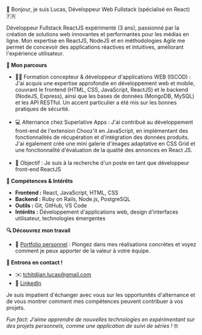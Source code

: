 👋 Bonjour, je suis Lucas, Développeur Web Fullstack (spécialisé en React) 🇫🇷

Développeur Fullstack ReactJS expérimenté (3 ans), passionné par la création de solutions web innovantes et performantes pour les médias en ligne. Mon expertise en ReactJS, NodeJS et en méthodologies Agile me permet de concevoir des applications réactives et intuitives, améliorant l'expérience utilisateur.

**🚀 Mon parcours**

* 👨‍💻 Formation concepteur & développeur d'applications WEB (ISCOD) : J'ai acquis une expertise approfondie en développement web et mobile, couvrant le frontend (HTML, CSS, JavaScript, ReactJS) et le backend (NodeJS, Express), ainsi que les bases de données (MongoDB, MySQL) et les API RESTful. Un accent particulier a été mis sur les bonnes pratiques de sécurité. <br></br>
* 💻 Alternance chez Superlative Apps : J'ai contribué au développement front-end de l'extension Chooz'it en JavaScript, en implémentant des fonctionnalités de récupération et d'intégration des données produits. J'ai également créé une mini galerie d'images adaptative en CSS Grid et une fonctionnalité d'évaluation de la qualité des annonces en React JS. <br></br>
* 🎯 Objectif : Je suis à la recherche d'un poste en tant que développeur front-end ReactJS
  
**🌱 Compétences & Intérêts**

* **Frontend :** React, JavaScript, HTML, CSS
* **Backend :** Ruby on Rails, Node.js, PostgreSQL
* **Outils :** Git, GitHub, VS Code
* **Intérêts :** Développement d'applications web, design d'interfaces utilisateur, technologies émergentes

**🔍 Découvrez mon travail**

* 💼 <a href="https://www.portfoliolucastchit.com">Portfolio personnel</a> : Plongez dans mes réalisations concrètes et voyez comment je peux apporter de la valeur à votre équipe.

**🤝 Entrons en contact !**

* ✉️ tchitdjian.lucas@gmail.com
* 🔗 <a href="https://www.linkedin.com/in/lucas-tchitdjian">LinkedIn</a>

Je suis impatient d'échanger avec vous sur les opportunités d'alternance et de vous montrer comment mes compétences peuvent contribuer à vos projets.

*Fun fact: J'aime apprendre de nouvelles technologies en expérimentant sur des projets personnels, comme une application de suivi de séries !* 🤓
